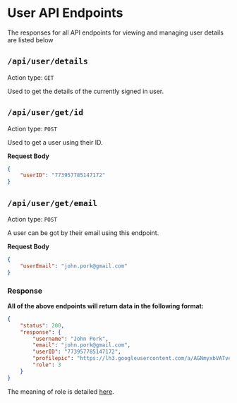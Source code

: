 User API Endpoints
==================

The responses for all API endpoints for viewing and managing user details are listed below

## `/api/user/details`

Action type: `GET`

Used to get the details of the currently signed in user.

## `/api/user/get/id`

Action type: `POST`

Used to get a user using their ID.

**Request Body**

```json
{
	"userID": "773957785147172"
}
```

## `/api/user/get/email`

Action type: `POST`

A user can be got by their email using this endpoint.

**Request Body**

```json
{
	"userEmail": "john.pork@gmail.com"
}
```

### Response

**All of the above endpoints will return data in the following format:**
```json
{
	"status": 200,
	"response": {
		"username": "John Pork",
		"email": "john.pork@gmail.com",
		"userID": "773957785147172",
		"profilepic": "https://lh3.googleusercontent.com/a/AGNmyxbVATveCkSyzf9fkwdHsQ3VPOnRwTXspxyHLE-o=s96-c",
		"role": 3
	}
}
```
The meaning of role is detailed [here](./users.md#roles).

